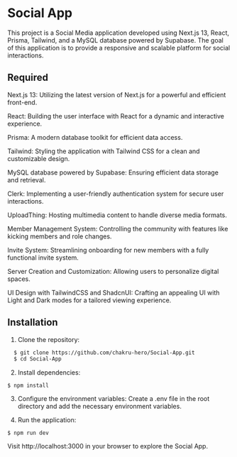 
# Social App

This project is a Social Media application developed using Next.js 13, React, Prisma, Tailwind, and a MySQL database powered by Supabase. The goal of this application is to provide a responsive and scalable platform for social interactions.

## Required
  Next.js 13: Utilizing the latest version of Next.js for a powerful and efficient front-end.

  React: Building the user interface with React for a dynamic and interactive experience.

 Prisma: A modern database toolkit for efficient data access.

Tailwind: Styling the application with Tailwind CSS for a clean and customizable design.

 MySQL database powered by Supabase: Ensuring efficient data storage and retrieval.

Clerk: Implementing a user-friendly authentication system for secure user interactions.

  UploadThing: Hosting multimedia content to handle diverse media formats.

Member Management System: Controlling the community with features like kicking members and role changes.

Invite System: Streamlining onboarding for new members with a fully functional invite system.

 Server Creation and Customization: Allowing users to personalize digital spaces.

UI Design with TailwindCSS and ShadcnUI: Crafting an appealing UI with Light and Dark modes for a tailored viewing experience.
## Installation

1. Clone the repository:
```bash
  $ git clone https://github.com/chakru-hero/Social-App.git
  $ cd Social-App
```
2. Install dependencies:
```
$ npm install
```

3. Configure the environment variables:
 Create a .env file in the root directory and add the necessary environment variables.

4. Run the application:
```
$ npm run dev
```

Visit http://localhost:3000 in your browser to explore the Social App.
